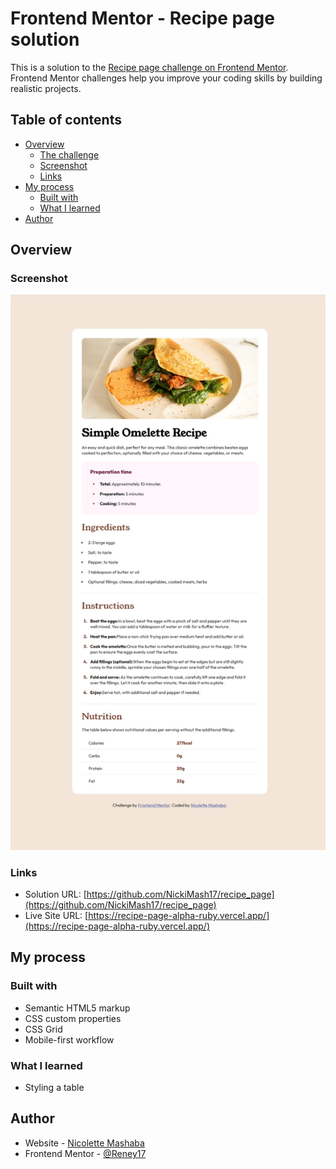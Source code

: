 # Frontend Mentor - Recipe page solution

This is a solution to the [Recipe page challenge on Frontend Mentor](https://www.frontendmentor.io/challenges/recipe-page-KiTsR8QQKm). Frontend Mentor challenges help you improve your coding skills by building realistic projects.

## Table of contents

- [Overview](#overview)
  - [The challenge](#the-challenge)
  - [Screenshot](#screenshot)
  - [Links](#links)
- [My process](#my-process)
  - [Built with](#built-with)
  - [What I learned](#what-i-learned)
- [Author](#author)

## Overview

### Screenshot

![Project screenshot](images/screenshot_recipe.jpeg)

### Links

- Solution URL: [https://github.com/NickiMash17/recipe_page](https://github.com/NickiMash17/recipe_page)
- Live Site URL: [https://recipe-page-alpha-ruby.vercel.app/](https://recipe-page-alpha-ruby.vercel.app/)

## My process

### Built with

- Semantic HTML5 markup
- CSS custom properties
- CSS Grid
- Mobile-first workflow

### What I learned

- Styling a table

## Author

- Website - [Nicolette Mashaba]()
- Frontend Mentor - [@Reney17](https://www.frontendmentor.io/profile/Reney17)